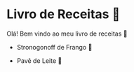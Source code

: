 # Livro de Receitas :cake:

Olá! Bem vindo ao meu livro de receitas :cookie:

- Stronogonoff de Frango :chicken:

- Pavê de Leite :milk_glass:

  ​
